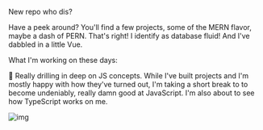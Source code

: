 New repo who dis?

Have a peek around? You'll find a few projects, some of the MERN flavor, maybe a dash of PERN. That's right! I identify as database fluid! And I've dabbled in a little Vue.

What I'm working on these days:

🤔 Really drilling in deep on JS concepts. While I've built projects and I'm mostly happy with how they've turned out, I'm taking a short break to to become undeniably, really damn good at JavaScript. I'm also about to see how TypeScript works on me.

![img](https://media.tenor.com/images/49ceb8ddfbc7a71af06dbb5184953015/tenor.gif)